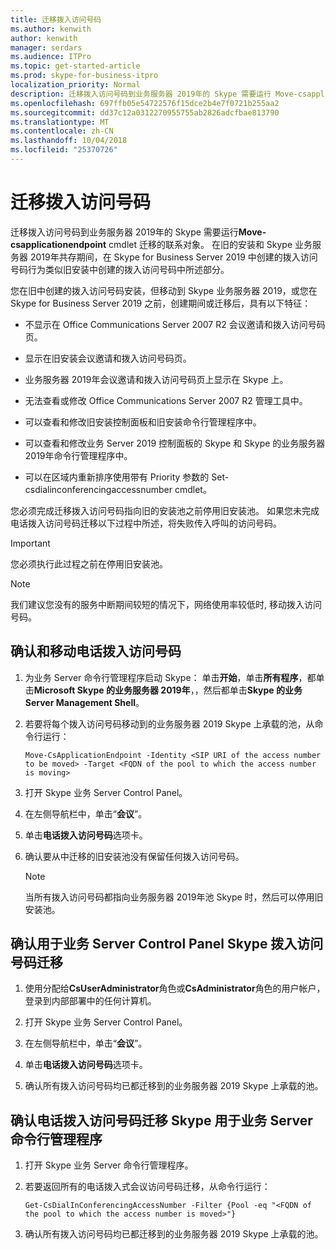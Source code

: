 ```yaml
---
title: 迁移拨入访问号码
ms.author: kenwith
author: kenwith
manager: serdars
ms.audience: ITPro
ms.topic: get-started-article
ms.prod: skype-for-business-itpro
localization_priority: Normal
description: 迁移拨入访问号码到业务服务器 2019年的 Skype 需要运行 Move-csapplicationendpoint cmdlet 迁移的联系对象。 在旧的安装和 Skype 业务服务器 2019年共存期间，在 Skype for Business Server 2019 中创建的拨入访问号码行为类似旧安装中创建的拨入访问号码中所述部分。
ms.openlocfilehash: 697ffb05e54722576f15dce2b4e7f0721b255aa2
ms.sourcegitcommit: dd37c12a0312270955755ab2826adcfbae813790
ms.translationtype: MT
ms.contentlocale: zh-CN
ms.lasthandoff: 10/04/2018
ms.locfileid: "25370726"
---
```

# <a name="migrate-dial-in-access-numbers"></a>迁移拨入访问号码

迁移拨入访问号码到业务服务器 2019年的 Skype 需要运行**Move-csapplicationendpoint** cmdlet 迁移的联系对象。 在旧的安装和 Skype 业务服务器 2019年共存期间，在 Skype for Business Server 2019 中创建的拨入访问号码行为类似旧安装中创建的拨入访问号码中所述部分。 

您在旧中创建的拨入访问号码安装，但移动到 Skype 业务服务器 2019，或您在 Skype for Business Server 2019 之前，创建期间或迁移后，具有以下特征：

- 不显示在 Office Communications Server 2007 R2 会议邀请和拨入访问号码页。

- 显示在旧安装会议邀请和拨入访问号码页。

- 业务服务器 2019年会议邀请和拨入访问号码页上显示在 Skype 上。

- 无法查看或修改 Office Communications Server 2007 R2 管理工具中。

- 可以查看和修改旧安装控制面板和旧安装命令行管理程序中。

- 可以查看和修改业务 Server 2019 控制面板的 Skype 和 Skype 的业务服务器 2019年命令行管理程序中。

- 可以在区域内重新排序使用带有 Priority 参数的 Set-csdialinconferencingaccessnumber cmdlet。

您必须完成迁移拨入访问号码指向旧的安装池之前停用旧安装池。 如果您未完成电话拨入访问号码迁移以下过程中所述，将失败传入呼叫的访问号码。

> [!IMPORTANT]
> 您必须执行此过程之前在停用旧安装池。 

> [!NOTE]
> 我们建议您没有的服务中断期间较短的情况下，网络使用率较低时, 移动拨入访问号码。 

## <a name="to-identify-and-move-dial-in-access-numbers"></a>确认和移动电话拨入访问号码

1. 为业务 Server 命令行管理程序启动 Skype： 单击**开始**，单击**所有程序**，都单击**Microsoft Skype 的业务服务器 2019年**，，然后都单击**Skype 的业务 Server Management Shell**。

2. 若要将每个拨入访问号码移动到的业务服务器 2019 Skype 上承载的池，从命令行运行： 

   ```
   Move-CsApplicationEndpoint -Identity <SIP URI of the access number to be moved> -Target <FQDN of the pool to which the access number is moving>
   ```

3. 打开 Skype 业务 Server Control Panel。

4. 在左侧导航栏中，单击“**会议**”。

5. 单击**电话拨入访问号码**选项卡。 

6. 确认要从中迁移的旧安装池没有保留任何拨入访问号码。

    > [!NOTE]
    > 当所有拨入访问号码都指向业务服务器 2019年池 Skype 时，然后可以停用旧安装池。 

## <a name="verify-the-dial-in-access-number-migration-using-skype-for-business-server-control-panel"></a>确认用于业务 Server Control Panel Skype 拨入访问号码迁移

1. 使用分配给**CsUserAdministrator**角色或**CsAdministrator**角色的用户帐户，登录到内部部署中的任何计算机。 

2. 打开 Skype 业务 Server Control Panel。

3. 在左侧导航栏中，单击“**会议**”。

4. 单击**电话拨入访问号码**选项卡。 

5. 确认所有拨入访问号码均已都迁移到的业务服务器 2019 Skype 上承载的池。

## <a name="verify-the-dial-in-access-number-migration-using-skype-for-business-server-management-shell"></a>确认电话拨入访问号码迁移 Skype 用于业务 Server 命令行管理程序

1. 打开 Skype 业务 Server 命令行管理程序。

2. 若要返回所有的电话拨入式会议访问号码迁移，从命令行运行：

   ```
   Get-CsDialInConferencingAccessNumber -Filter {Pool -eq "<FQDN of the pool to which the access number is moved>"}
   ```

3. 确认所有拨入访问号码均已都迁移到的业务服务器 2019 Skype 上承载的池。


